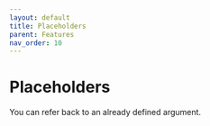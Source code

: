 ```yaml
---
layout: default
title: Placeholders
parent: Features
nav_order: 10
---
```


# Placeholders

You can refer back to an already defined argument. 


